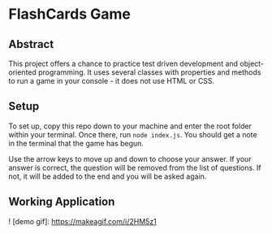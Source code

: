 # FlashCards Game

## Abstract

This project offers a chance to practice test driven development and object-oriented programming.  It uses several classes with properties and methods to run a game in your console - it does not use HTML or CSS.

## Setup

To set up, copy this repo down to your machine and enter the root folder within your terminal.  Once there, run `node index.js`.  You should get a note in the terminal that the game has begun.

Use the arrow keys to move up and down to choose your answer.  If your answer is correct, the question will be removed from the list of questions.  If not, it will be added to the end and you will be asked again.

## Working Application

! [demo gif]: https://makeagif.com/i/2HM5z1
